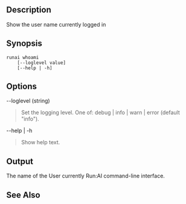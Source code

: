 ## Description

Show the user name currently logged in

## Synopsis

``` shell
runai whoami 
    [--loglevel value] 
    [--help | -h]
```


## Options

--loglevel (string)

>  Set the logging level. One of: debug | info | warn | error (default "info").

--help | -h

>  Show help text.

## Output

The name of the User currently  Run:AI command-line interface.

## See Also